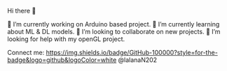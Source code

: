  Hi there 👋

 🔭 I’m currently working on Arduino based project.
 🌱 I’m currently learning about ML & DL models.
 👯 I’m looking to collaborate on new projects.
 🤔 I’m looking for help with my openGL project.
 
 Connect me:
 https://img.shields.io/badge/GitHub-100000?style=for-the-badge&logo=github&logoColor=white @lalanaN202
 

